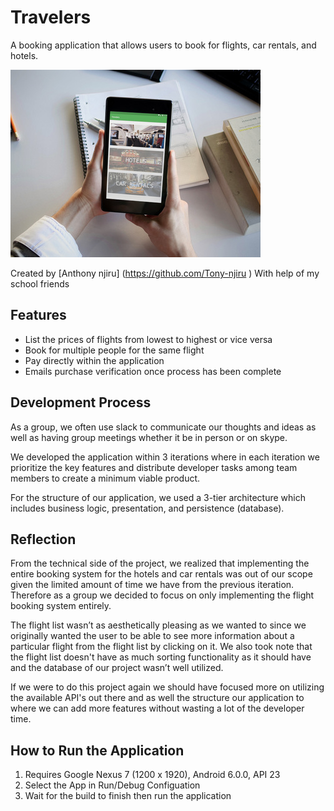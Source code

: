 ﻿# Travelers
A booking application that allows users to book for flights, car rentals, and hotels.

![Alt](mockup.jpg "Mockup of Project")

Created by [Anthony njiru] (https://github.com/Tony-njiru ) With help of my school friends

## Features

- List the prices of flights from lowest to highest or vice versa
- Book for multiple people for the same flight
- Pay directly within the application
- Emails purchase verification once process has been complete

## Development Process

As a group, we often use slack to communicate our thoughts and ideas as well as having group meetings whether it be in person or on skype.

We developed the application within 3 iterations where in each iteration we prioritize the key features and distribute developer tasks among team members to create a minimum viable product.

For the structure of our application, we used a 3-tier architecture which includes business logic, presentation, and persistence (database).

## Reflection
From the technical side of the project, we realized that implementing the entire booking system for the hotels and car rentals was out of our scope given the limited amount of time we have from the previous iteration. Therefore as a group we decided to focus on only implementing the flight booking system entirely.

The flight list wasn’t as aesthetically pleasing as we wanted to since we originally wanted the user to be able to see more information about a particular flight from the flight list by clicking on it. We also took note that the flight list doesn't have as much sorting functionality as it should have and the database of our project wasn’t well utilized.

If we were to do this project again we should have focused more on utilizing the available API's out there and as well the structure our application to where we can add more features without wasting a lot of the developer time. 

## How to Run the Application
1. Requires Google Nexus 7 (1200 x 1920), Android 6.0.0, API 23
2. Select the App in Run/Debug Configuation
3. Wait for the build to finish then run the application
